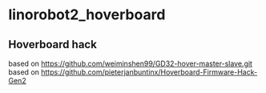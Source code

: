 # linorobot2_hoverboard

## Hoverboard hack

based on https://github.com/weiminshen99/GD32-hover-master-slave.git
based on https://github.com/pieterjanbuntinx/Hoverboard-Firmware-Hack-Gen2
